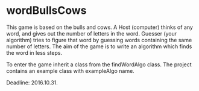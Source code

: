 # wordBullsCows
This game is based on the bulls and cows.
A Host (computer) thinks of any word, and gives out the number of letters in the word. Guesser (your algorithm) tries to figure that word by guessing words containing the same number of letters.
The aim of the game is to write an algorithm which finds the word in less steps.

To enter the game inherit a class from the findWordAlgo class. The project contains an example class with exampleAlgo name.

Deadline: 2016.10.31.